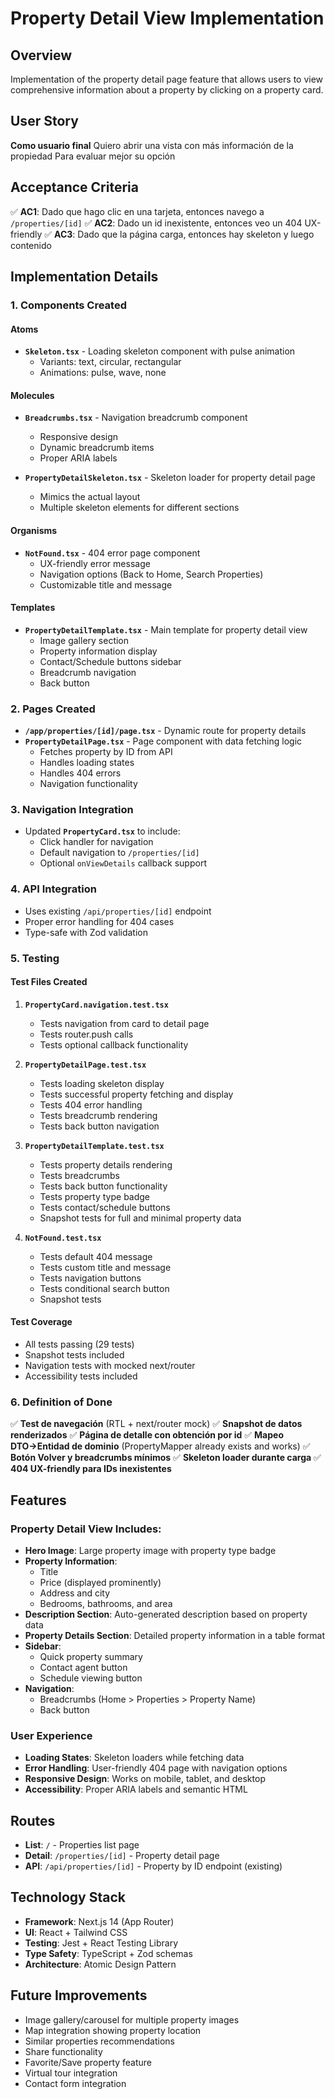 # Property Detail View Implementation

## Overview
Implementation of the property detail page feature that allows users to view comprehensive information about a property by clicking on a property card.

## User Story
**Como usuario final**
Quiero abrir una vista con más información de la propiedad
Para evaluar mejor su opción

## Acceptance Criteria

✅ **AC1**: Dado que hago clic en una tarjeta, entonces navego a `/properties/[id]`
✅ **AC2**: Dado un id inexistente, entonces veo un 404 UX-friendly
✅ **AC3**: Dado que la página carga, entonces hay skeleton y luego contenido

## Implementation Details

### 1. Components Created

#### Atoms
- **`Skeleton.tsx`** - Loading skeleton component with pulse animation
  - Variants: text, circular, rectangular
  - Animations: pulse, wave, none

#### Molecules
- **`Breadcrumbs.tsx`** - Navigation breadcrumb component
  - Responsive design
  - Dynamic breadcrumb items
  - Proper ARIA labels

- **`PropertyDetailSkeleton.tsx`** - Skeleton loader for property detail page
  - Mimics the actual layout
  - Multiple skeleton elements for different sections

#### Organisms
- **`NotFound.tsx`** - 404 error page component
  - UX-friendly error message
  - Navigation options (Back to Home, Search Properties)
  - Customizable title and message

#### Templates
- **`PropertyDetailTemplate.tsx`** - Main template for property detail view
  - Image gallery section
  - Property information display
  - Contact/Schedule buttons sidebar
  - Breadcrumb navigation
  - Back button

### 2. Pages Created
- **`/app/properties/[id]/page.tsx`** - Dynamic route for property details
- **`PropertyDetailPage.tsx`** - Page component with data fetching logic
  - Fetches property by ID from API
  - Handles loading states
  - Handles 404 errors
  - Navigation functionality

### 3. Navigation Integration
- Updated **`PropertyCard.tsx`** to include:
  - Click handler for navigation
  - Default navigation to `/properties/[id]`
  - Optional `onViewDetails` callback support

### 4. API Integration
- Uses existing `/api/properties/[id]` endpoint
- Proper error handling for 404 cases
- Type-safe with Zod validation

### 5. Testing

#### Test Files Created
1. **`PropertyCard.navigation.test.tsx`**
   - Tests navigation from card to detail page
   - Tests router.push calls
   - Tests optional callback functionality

2. **`PropertyDetailPage.test.tsx`**
   - Tests loading skeleton display
   - Tests successful property fetching and display
   - Tests 404 error handling
   - Tests breadcrumb rendering
   - Tests back button navigation

3. **`PropertyDetailTemplate.test.tsx`**
   - Tests property details rendering
   - Tests breadcrumbs
   - Tests back button functionality
   - Tests property type badge
   - Tests contact/schedule buttons
   - Snapshot tests for full and minimal property data

4. **`NotFound.test.tsx`**
   - Tests default 404 message
   - Tests custom title and message
   - Tests navigation buttons
   - Tests conditional search button
   - Snapshot tests

#### Test Coverage
- All tests passing (29 tests)
- Snapshot tests included
- Navigation tests with mocked next/router
- Accessibility tests included

### 6. Definition of Done

✅ **Test de navegación** (RTL + next/router mock)
✅ **Snapshot de datos renderizados**
✅ **Página de detalle con obtención por id**
✅ **Mapeo DTO→Entidad de dominio** (PropertyMapper already exists and works)
✅ **Botón Volver y breadcrumbs mínimos**
✅ **Skeleton loader durante carga**
✅ **404 UX-friendly para IDs inexistentes**

## Features

### Property Detail View Includes:
- **Hero Image**: Large property image with property type badge
- **Property Information**:
  - Title
  - Price (displayed prominently)
  - Address and city
  - Bedrooms, bathrooms, and area
- **Description Section**: Auto-generated description based on property data
- **Property Details Section**: Detailed property information in a table format
- **Sidebar**:
  - Quick property summary
  - Contact agent button
  - Schedule viewing button
- **Navigation**:
  - Breadcrumbs (Home > Properties > Property Name)
  - Back button

### User Experience
- **Loading States**: Skeleton loaders while fetching data
- **Error Handling**: User-friendly 404 page with navigation options
- **Responsive Design**: Works on mobile, tablet, and desktop
- **Accessibility**: Proper ARIA labels and semantic HTML

## Routes
- **List**: `/` - Properties list page
- **Detail**: `/properties/[id]` - Property detail page
- **API**: `/api/properties/[id]` - Property by ID endpoint (existing)

## Technology Stack
- **Framework**: Next.js 14 (App Router)
- **UI**: React + Tailwind CSS
- **Testing**: Jest + React Testing Library
- **Type Safety**: TypeScript + Zod schemas
- **Architecture**: Atomic Design Pattern

## Future Improvements
- Image gallery/carousel for multiple property images
- Map integration showing property location
- Similar properties recommendations
- Share functionality
- Favorite/Save property feature
- Virtual tour integration
- Contact form integration

